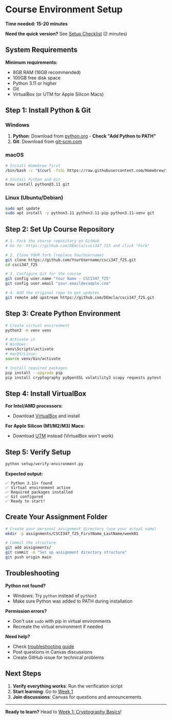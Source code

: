 # Course Environment Setup

**Time needed: 15-20 minutes**

**Need the quick version?** See [Setup Checklist](../quick-reference/setup-checklist.md) (2 minutes)

## System Requirements

**Minimum requirements:**
- 8GB RAM (16GB recommended)
- 100GB free disk space 
- Python 3.11 or higher
- Git
- VirtualBox (or UTM for Apple Silicon Macs)

## Step 1: Install Python & Git

### Windows
1. **Python**: Download from [python.org](https://python.org) - **Check "Add Python to PATH"**
2. **Git**: Download from [git-scm.com](https://git-scm.com)

### macOS  
```bash
# Install Homebrew first
/bin/bash -c "$(curl -fsSL https://raw.githubusercontent.com/Homebrew/install/HEAD/install.sh)"

# Install Python and Git
brew install python@3.11 git
```

### Linux (Ubuntu/Debian)
```bash
sudo apt update
sudo apt install -y python3.11 python3.11-pip python3.11-venv git
```

## Step 2: Set Up Course Repository

```bash
# 1. Fork the course repository on GitHub
# Go to: https://github.com/DEmcla/csci347_f25 and click "Fork"

# 2. Clone YOUR fork (replace YourUsername)
git clone https://github.com/YourUsername/csci347_f25.git
cd csci347_f25

# 3. Configure Git for the course
git config user.name "Your Name - CSCI347_f25"
git config user.email "your.email@example.com"

# 4. Add the original repo to get updates
git remote add upstream https://github.com/DEmcla/csci347_f25.git
```

## Step 3: Create Python Environment

```bash
# Create virtual environment
python3 -m venv venv

# Activate it
# Windows:
venv\Scripts\activate
# macOS/Linux:
source venv/bin/activate

# Install required packages
pip install --upgrade pip
pip install cryptography pyOpenSSL volatility3 scapy requests pytest
```

## Step 4: Install VirtualBox

**For Intel/AMD processors:**
- Download [VirtualBox](https://virtualbox.org) and install

**For Apple Silicon (M1/M2/M3) Macs:**
- Download [UTM](https://mac.getutm.app/) instead (VirtualBox won't work)

## Step 5: Verify Setup

```bash
python setup/verify-environment.py
```

**Expected output:**
```
✅ Python 3.11+ found
✅ Virtual environment active  
✅ Required packages installed
✅ Git configured
✅ Ready to start!
```

## Create Your Assignment Folder

```bash
# Create your personal assignment directory (use your actual name)
mkdir -p assignments/CSCI347_f25_FirstName_LastName/week01

# Commit the structure
git add assignments/
git commit -m "Set up assignment directory structure"
git push origin main
```

## Troubleshooting

**Python not found?**
- Windows: Try `python` instead of `python3`
- Make sure Python was added to PATH during installation

**Permission errors?**
- Don't use `sudo` with pip in virtual environments
- Recreate the virtual environment if needed

**Need help?**
- Check [troubleshooting guide](../resources/troubleshooting.md)
- Post questions in Canvas discussions
- Create GitHub issue for technical problems

## Next Steps

1. **Verify everything works**: Run the verification script
2. **Start learning**: Go to [Week 1](../week01-crypto-basics/README.md)
3. **Join discussions**: Canvas for questions and announcements

---

**Ready to learn?** Head to [Week 1: Cryptography Basics](../week01-crypto-basics/README.md)!